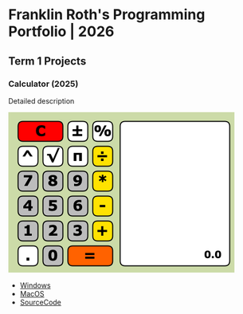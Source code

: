 # Franklin Roth's Programming Portfolio | 2026

## Term 1 Projects

### Calculator (2025)

Detailed description

![RunningCalculator](https://github.com/clanker-d15/portfolio59823175/blob/main/images/Calc.png?raw=true)

 * [Windows](https://github.com/clanker-d15/portfolio59823175/blob/main/src/Calc/windows-amd64.zip)
 * [MacOS](https://github.com/clanker-d15/portfolio59823175/blob/main/src/Calc/macos-x86_64.zip)
 * [SourceCode](https://github.com/clanker-d15/portfolio59823175/tree/main/src/Calc)
